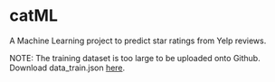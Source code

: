 # catML
A Machine Learning project to predict star ratings from Yelp reviews.

NOTE: The training dataset is too large to be uploaded onto Github. Download data_train.json [here](https://drive.google.com/open?id=1rplZW9D-kkY879lI50RbJ6lzId0Am9ms).
